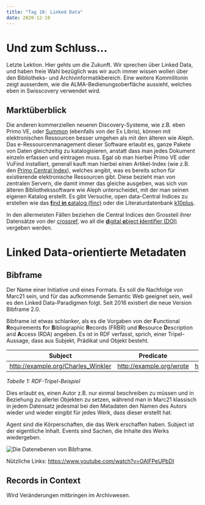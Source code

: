 ```yaml
---
title: "Tag 10: Linked Data"
date: 2020-12-18
---
```


# Und zum Schluss...
Letzte Lektion. Hier gehts um die Zukunft. Wir sprechen über Linked Data, und haben freie Wahl bezüglich was wir auch immer wissen wollen über den Bibliotheks- und Archivinformatikbereich. Eine weitere Kommilitonin zeigt ausserdem, wie die ALMA-Bedienungsoberfläche aussieht, welches eben in Swisscovery verwendet wird. 

## Marktüberblick
Die anderen kommerziellen neueren Discovery-Systeme, wie z.B. eben Primo VE, oder [Summon](https://exlibrisgroup.com/de/produkte/summon/) (ebenfalls von der Ex Libris), können mit elektronischen Ressourcen besser umgehen als mit den älteren wie Aleph. Das e-Ressourcenmanagement dieser Software erlaubt es, ganze Pakete von Daten gleichzeitig zu katalogisieren, anstatt dass man jedes Dokument einzeln erfassen und eintragen muss. 
Egal ob man hierbei Primo VE oder VuFind installiert, generall kauft man hierbei einen Artikel-Index (wie z.B. den [Primo Central Index](https://exlibrisgroup.com/de/produkte/primo/inhalts-index/)), welches angibt, was es bereits schon für existierende elektronische Ressourcen gibt. Diese bezieht man von zentralen Servern, die damit immer das gleiche ausgeben, was sich von älteren Bibliothekssoftware wie Aleph unterscheidet, mit der man seinen eigenen Katalog erstellt. 
Es gibt Versuche, open data-Central Indices zu erstellen wie das [**f**ind **in** **c**atalog (finc)](https://finc.info/about) oder die Literaturdatenbank [k10plus](https://verbundwiki.gbv.de/display/VZG/K10plus-Zentral). 

In den allermeisten Fällen beziehen die Central Indices den Grossteil ihrer Datensätze von der [crossref](https://www.crossref.org/), wo all die [**d**igital **o**bject **i**dentifier (DOI)](https://de.wikipedia.org/wiki/Digital_Object_Identifier) vergeben werden. 

# Linked Data-orientierte Metadaten
## Bibframe
Der Name einer Initiative und eines Formats. 
Es soll die Nachfolge von Marc21 sein, und für das aufkommende Semantic Web geeignet sein, weil es den Linked Data-Paradigmen folgt. 
Seit 2016 existiert die neue Version Bibframe 2.0. 

Bibframe ist etwas schlanker, als es die Vorgaben von der **F**unctional **R**equirements **f**or **B**ibliographic **R**ecords (FRBR) und **R**esource **D**escription and **A**ccess (RDA) angeben. Es ist in RDF verfasst, sprich, einer Tripel-Aussage, dass aus Subjekt, Prädikat und Objekt besteht.

| Subject | Predicate | Object |
|:-: | :-: | :-: |
| http://example.org/Charles_Winkler | http://example.org/wrote | http://example.org/BAIN_Blog |

_Tabelle 1: RDF-Tripel-Beispiel_

Dies erlaubt es, einen Autor z.B. nur einmal beschreiben zu müssen und in Beziehung zu allerlei Objekten zu setzen, während man in Marc21 klassisch in jedem Datensatz jedesmal bei den Metadaten den Namen des Autors wieder und wieder eingibt für jedes Werk, dass dieser erstellt hat. 

Agent sind die Körperschaften, die das Werk erschaffen haben. 
Subject ist der eigentliche Inhalt. 
Events sind Sachen, die Inhalte des Werks wiedergeben. 

![Die Datenebenen von Bibframe. ](https://raw.githubusercontent.com/charleswinkler/charleswinkler.github.io/master/_images/bf2-model.jpg)

Nützliche Links: 
https://www.youtube.com/watch?v=OAlFPeUPbDI

## Records in Context
Wird Veränderungen mitbringen im Archivwesen. 

